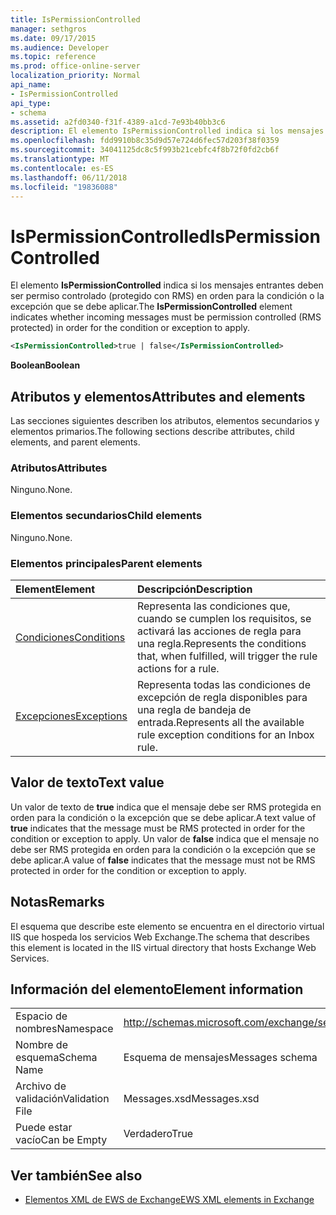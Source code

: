 ```yaml
---
title: IsPermissionControlled
manager: sethgros
ms.date: 09/17/2015
ms.audience: Developer
ms.topic: reference
ms.prod: office-online-server
localization_priority: Normal
api_name:
- IsPermissionControlled
api_type:
- schema
ms.assetid: a2fd0340-f31f-4389-a1cd-7e93b40bb3c6
description: El elemento IsPermissionControlled indica si los mensajes entrantes deben ser permiso controlado (protegido con RMS) en orden para la condición o la excepción que se debe aplicar.
ms.openlocfilehash: fdd9910b8c35d9d57e724d6fec57d203f38f0359
ms.sourcegitcommit: 34041125dc8c5f993b21cebfc4f8b72f0fd2cb6f
ms.translationtype: MT
ms.contentlocale: es-ES
ms.lasthandoff: 06/11/2018
ms.locfileid: "19836088"
---
```

# <a name="ispermissioncontrolled"></a><span data-ttu-id="2716e-103">IsPermissionControlled</span><span class="sxs-lookup"><span data-stu-id="2716e-103">IsPermissionControlled</span></span>

<span data-ttu-id="2716e-104">El elemento **IsPermissionControlled** indica si los mensajes entrantes deben ser permiso controlado (protegido con RMS) en orden para la condición o la excepción que se debe aplicar.</span><span class="sxs-lookup"><span data-stu-id="2716e-104">The **IsPermissionControlled** element indicates whether incoming messages must be permission controlled (RMS protected) in order for the condition or exception to apply.</span></span> 
  
```XML
<IsPermissionControlled>true | false</IsPermissionControlled>
```

 <span data-ttu-id="2716e-105">**Boolean**</span><span class="sxs-lookup"><span data-stu-id="2716e-105">**Boolean**</span></span>
## <a name="attributes-and-elements"></a><span data-ttu-id="2716e-106">Atributos y elementos</span><span class="sxs-lookup"><span data-stu-id="2716e-106">Attributes and elements</span></span>

<span data-ttu-id="2716e-107">Las secciones siguientes describen los atributos, elementos secundarios y elementos primarios.</span><span class="sxs-lookup"><span data-stu-id="2716e-107">The following sections describe attributes, child elements, and parent elements.</span></span>
  
### <a name="attributes"></a><span data-ttu-id="2716e-108">Atributos</span><span class="sxs-lookup"><span data-stu-id="2716e-108">Attributes</span></span>

<span data-ttu-id="2716e-109">Ninguno.</span><span class="sxs-lookup"><span data-stu-id="2716e-109">None.</span></span>
  
### <a name="child-elements"></a><span data-ttu-id="2716e-110">Elementos secundarios</span><span class="sxs-lookup"><span data-stu-id="2716e-110">Child elements</span></span>

<span data-ttu-id="2716e-111">Ninguno.</span><span class="sxs-lookup"><span data-stu-id="2716e-111">None.</span></span>
  
### <a name="parent-elements"></a><span data-ttu-id="2716e-112">Elementos principales</span><span class="sxs-lookup"><span data-stu-id="2716e-112">Parent elements</span></span>

|<span data-ttu-id="2716e-113">**Element**</span><span class="sxs-lookup"><span data-stu-id="2716e-113">**Element**</span></span>|<span data-ttu-id="2716e-114">**Descripción**</span><span class="sxs-lookup"><span data-stu-id="2716e-114">**Description**</span></span>|
|:-----|:-----|
|[<span data-ttu-id="2716e-115">Condiciones</span><span class="sxs-lookup"><span data-stu-id="2716e-115">Conditions</span></span>](conditions.md) <br/> |<span data-ttu-id="2716e-116">Representa las condiciones que, cuando se cumplen los requisitos, se activará las acciones de regla para una regla.</span><span class="sxs-lookup"><span data-stu-id="2716e-116">Represents the conditions that, when fulfilled, will trigger the rule actions for a rule.</span></span>  <br/> |
|[<span data-ttu-id="2716e-117">Excepciones</span><span class="sxs-lookup"><span data-stu-id="2716e-117">Exceptions</span></span>](exceptions.md) <br/> |<span data-ttu-id="2716e-118">Representa todas las condiciones de excepción de regla disponibles para una regla de bandeja de entrada.</span><span class="sxs-lookup"><span data-stu-id="2716e-118">Represents all the available rule exception conditions for an Inbox rule.</span></span>  <br/> |
   
## <a name="text-value"></a><span data-ttu-id="2716e-119">Valor de texto</span><span class="sxs-lookup"><span data-stu-id="2716e-119">Text value</span></span>

<span data-ttu-id="2716e-120">Un valor de texto de **true** indica que el mensaje debe ser RMS protegida en orden para la condición o la excepción que se debe aplicar.</span><span class="sxs-lookup"><span data-stu-id="2716e-120">A text value of **true** indicates that the message must be RMS protected in order for the condition or exception to apply.</span></span> <span data-ttu-id="2716e-121">Un valor de **false** indica que el mensaje no debe ser RMS protegida en orden para la condición o la excepción que se debe aplicar.</span><span class="sxs-lookup"><span data-stu-id="2716e-121">A value of **false** indicates that the message must not be RMS protected in order for the condition or exception to apply.</span></span> 
  
## <a name="remarks"></a><span data-ttu-id="2716e-122">Notas</span><span class="sxs-lookup"><span data-stu-id="2716e-122">Remarks</span></span>

<span data-ttu-id="2716e-123">El esquema que describe este elemento se encuentra en el directorio virtual IIS que hospeda los servicios Web Exchange.</span><span class="sxs-lookup"><span data-stu-id="2716e-123">The schema that describes this element is located in the IIS virtual directory that hosts Exchange Web Services.</span></span>
  
## <a name="element-information"></a><span data-ttu-id="2716e-124">Información del elemento</span><span class="sxs-lookup"><span data-stu-id="2716e-124">Element information</span></span>

|||
|:-----|:-----|
|<span data-ttu-id="2716e-125">Espacio de nombres</span><span class="sxs-lookup"><span data-stu-id="2716e-125">Namespace</span></span>  <br/> |http://schemas.microsoft.com/exchange/services/2006/messages  <br/> |
|<span data-ttu-id="2716e-126">Nombre de esquema</span><span class="sxs-lookup"><span data-stu-id="2716e-126">Schema Name</span></span>  <br/> |<span data-ttu-id="2716e-127">Esquema de mensajes</span><span class="sxs-lookup"><span data-stu-id="2716e-127">Messages schema</span></span>  <br/> |
|<span data-ttu-id="2716e-128">Archivo de validación</span><span class="sxs-lookup"><span data-stu-id="2716e-128">Validation File</span></span>  <br/> |<span data-ttu-id="2716e-129">Messages.xsd</span><span class="sxs-lookup"><span data-stu-id="2716e-129">Messages.xsd</span></span>  <br/> |
|<span data-ttu-id="2716e-130">Puede estar vacío</span><span class="sxs-lookup"><span data-stu-id="2716e-130">Can be Empty</span></span>  <br/> |<span data-ttu-id="2716e-131">Verdadero</span><span class="sxs-lookup"><span data-stu-id="2716e-131">True</span></span>  <br/> |
   
## <a name="see-also"></a><span data-ttu-id="2716e-132">Ver también</span><span class="sxs-lookup"><span data-stu-id="2716e-132">See also</span></span>



- [<span data-ttu-id="2716e-133">Elementos XML de EWS de Exchange</span><span class="sxs-lookup"><span data-stu-id="2716e-133">EWS XML elements in Exchange</span></span>](ews-xml-elements-in-exchange.md)

